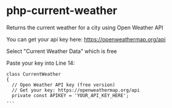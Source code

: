 # php-current-weather
Returns the current weather for a city using Open Weather API

You can get your api key here: https://openweathermap.org/api

Select "Current Weather Data" which is free

Paste your key into Line 14:

````
class CurrentWeather
{
  // Open Weather API key (free version)
  // Get your key: https://openweathermap.org/api
  private const APIKEY = 'YOUR_API_KEY_HERE';
...
````
